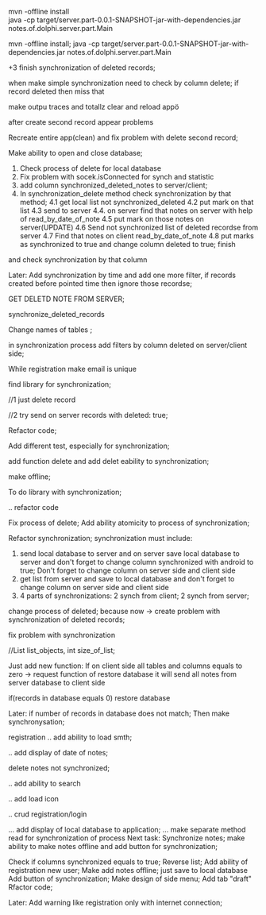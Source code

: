 mvn -offline install <br>
java -cp target/server.part-0.0.1-SNAPSHOT-jar-with-dependencies.jar notes.of.dolphi.server.part.Main
  
mvn -offline install; java -cp target/server.part-0.0.1-SNAPSHOT-jar-with-dependencies.jar notes.of.dolphi.server.part.Main

+3 finish synchronization of deleted records;


when make simple synchronization need to check by column delete;
if record deleted then miss that

make outpu traces and totallz clear and reload appö

after create second record appear problems

Recreate entire app(clean) and fix problem with delete second record;



Make ability to open and close database;

1. Check process of delete for local database
2. Fix problem with socek.isConnected for synch and statistic
3. add column synchronized_deleted_notes to server/client;
4. In synchronization_delete method check synchronization by that method;
  4.1  get local list not synchronized_deleted 
  4.2  put mark on that list
  4.3  send to server
  4.4. on server find that notes on server with help of read_by_date_of_note
  4.5  put mark on those notes on server(UPDATE)
  4.6  Send not synchronized list of deleted recordse from server
  4.7  Find that notes on client read_by_date_of_note
  4.8 put marks as synchronized to true and change column deleted to true;
  finish
  

and check synchronization by that column



Later: Add synchronization by time
and add one more filter, if records created before pointed time then ignore those recordse;

GET DELETD NOTE FROM SERVER;

synchronize_deleted_records

Change names of tables ;


 in synchronization process 
 add filters by column deleted on server/client side;
 
 
 While registration make email is unique
 
 find library for synchronization;
 
 
 //1
 just delete record
 
 //2
 try send on server records with 
 deleted: true;
 
 
 Refactor code;
 
 Add different test, especially for synchronization;
 
 
 
 
 add function delete
 and add delet eability to synchronization;
 
 make offline;
 
 
 To do library with synchronization;
 
 
 .. refactor code

Fix process of delete;
Add ability  atomicity to process of synchronization;

Refactor synchronization;
synchronization must include:
1.	send local database to server
    and on server save local database 
    to server and don't forget to change
    column synchronized with android to
    true; Don't forget to change column
    on server side and client side 
2.  get list from server and save 
 	to local database and don't 
 	forget to change column on server 
 	side and client side
3. 4 parts of synchronizations:
		2 synch from client;
		2 synch from server;

change process of deleted;
because now -> create problem with synchronization of deleted records;

fix problem with synchronization

//List<Object> list_objects, int size_of_list;

Just add new function:
If on client side 
all tables and columns equals to zero ->
request function of restore database
it will send all notes from server database to client side

if(records in database equals 0)
restore database






Later:
if number of records in database does not match;
Then make synchronysation;


registration
.. 	add ability to load smth;

..  add display of date of notes;

delete notes not synchronized;


.. add ability to search

.. add load icon

.. crud registration/login

...  add display of local database to application;
... make separate method read for synchronization of process 
 Next task:
 Synchronize notes;
 make ability to make notes offline and add button for synchronization;
 
 Check if columns synchronized equals to true;
 Reverse list;
 Add ability of registration new user;
 Make add notes offline; just save to local database
 Add button of synchronization;
 Make design of side menu;
 Add tab "draft"
 Rfactor code;
 
 Later:
 Add warning like registration only with internet connection;
 